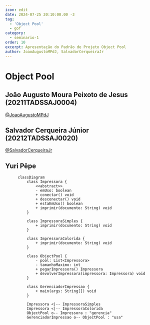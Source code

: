 ```yaml
---
icon: edit
date: 2024-07-25 20:10:00.00 -3
tag:
  - 'Object Pool'
  - gof
category:
  - seminario-1
order: 10
excerpt: Apresentação do Padrão de Projeto Object Pool
author: JoaoAugustoMPdJ, SalvadorCerqueiraJr
---
```


# Object Pool

## João Augusto Moura Peixoto de Jesus (20211TADSSAJ0004)
[@JoaoAugustoMPdJ](https://github.com/JoaoAugustoMPdJ)

<!-- @include: ../../../includes/seminario-1-JoaoAugustoMPdJ/README.md -->


## Salvador Cerqueira Júnior (20212TADSSAJ0020)
[@SalvadorCerqueiraJr](https://github.com/SalvadorCerqueiraJr)

<!-- @include: ../../../includes/seminario-1-SalvadorCerqueiraJr/README.md -->

## Yuri Pêpe

<figure>
  
```mermaid
classDiagram
    class Impressora {
        <<abstract>>
        - emUso: boolean
        + conectar() void
        + desconectar() void
        + estaEmUso() boolean
        + imprimir(documento: String) void
    }

    class ImpressoraSimples {
        + imprimir(documento: String) void
    }

    class ImpressoraColorida {
        + imprimir(documento: String) void
    }

    class ObjectPool {
        - pool: List<Impressora>
        - tamanhoMaximo: int
        + pegarImpressora() Impressora
        + devolverImpressora(impressora: Impressora) void
    }

    class GerenciadorImpressao {
        + main(args: String[]) void
    }

    Impressora <|-- ImpressoraSimples
    Impressora <|-- ImpressoraColorida
    ObjectPool o-- Impressora : "gerencia"
    GerenciadorImpressao o-- ObjectPool : "usa"

```
</figure>
